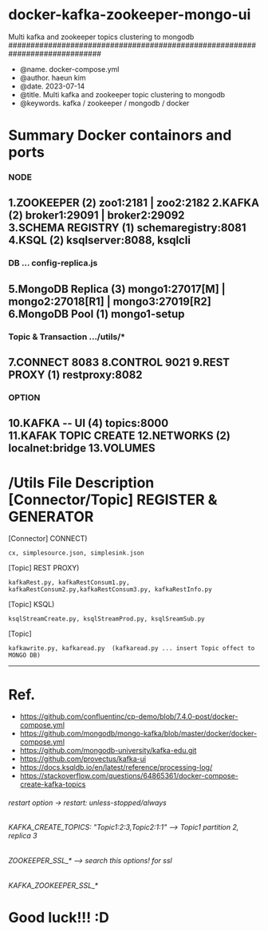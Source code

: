 # docker-kafka-zookeeper-mongo-ui
Multi kafka and zookeeper topics clustering to mongodb
#############################################################################
 - @name.   docker-compose.yml
 - @author. haeun kim
 - @date.   2023-07-14
 - @title.  Multi kafka and zookeeper topic clustering to mongodb
 - @keywords.  kafka / zookeeper / mongodb / docker

# Summary Docker containors and ports
### NODE
1.ZOOKEEPER         (2) zoo1:2181 | zoo2:2182 
2.KAFKA             (2) broker1:29091  |  broker2:29092     
3.SCHEMA REGISTRY   (1) schemaregistry:8081
4.KSQL              (2) ksqlserver:8088, ksqlcli  
---------------------------------------------------------------------------
### DB                    ... config-replica.js
5.MongoDB Replica   (3) mongo1:27017[M] | mongo2:27018[R1] | mongo3:27019[R2]     
6.MongoDB Pool      (1) mongo1-setup
---------------------------------------------------------------------------
### Topic & Transaction   .../utils/*  
7.CONNECT               8083
8.CONTROL               9021
9.REST PROXY        (1) restproxy:8082
---------------------------------------------------------------------------
### OPTION
10.KAFKA -- UI      (4) topics:8000  
11.KAFAK TOPIC CREATE
12.NETWORKS         (2) localnet:bridge
13.VOLUMES
---------------------------------------------------------------------------
# /Utils File Description [Connector/Topic] REGISTER & GENERATOR
[Connector] CONNECT) 
```
cx, simplesource.json, simplesink.json
```
[Topic] REST PROXY)  
```
kafkaRest.py, kafkaRestConsum1.py, kafkaRestConsum2.py,kafkaRestConsum3.py, kafkaRestInfo.py
```
[Topic] KSQL) 
```
ksqlStreamCreate.py, ksqlStreamProd.py, ksqlSreamSub.py
```
[Topic] 
```
kafkawrite.py, kafkaread.py  (kafkaread.py ... insert Topic offect to MONGO DB)
```
---------------------------------------------------------------------------
# Ref. 
- https://github.com/confluentinc/cp-demo/blob/7.4.0-post/docker-compose.yml
- https://github.com/mongodb/mongo-kafka/blob/master/docker/docker-compose.yml
- https://github.com/mongodb-university/kafka-edu.git
- https://github.com/provectus/kafka-ui
- https://docs.ksqldb.io/en/latest/reference/processing-log/
- https://stackoverflow.com/questions/64865361/docker-compose-create-kafka-topics

###### restart option ->     restart: unless-stopped/always
###### KAFKA_CREATE_TOPICS: "Topic1:2:3,Topic2:1:1"  --> Topic1 partition 2, replica 3 
###### ZOOKEEPER_SSL_* --> search this options! for ssl
###### KAFKA_ZOOKEEPER_SSL_* 

# Good luck!!! :D
